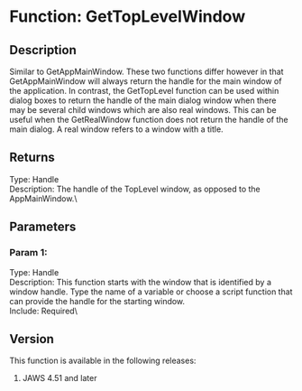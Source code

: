 # Function: GetTopLevelWindow

## Description

Similar to GetAppMainWindow. These two functions differ however in that
GetAppMainWindow will always return the handle for the main window of
the application. In contrast, the GetTopLevel function can be used
within dialog boxes to return the handle of the main dialog window when
there may be several child windows which are also real windows. This can
be useful when the GetRealWindow function does not return the handle of
the main dialog. A real window refers to a window with a title.

## Returns

Type: Handle\
Description: The handle of the TopLevel window, as opposed to the
AppMainWindow.\

## Parameters

### Param 1:

Type: Handle\
Description: This function starts with the window that is identified by
a window handle. Type the name of a variable or choose a script function
that can provide the handle for the starting window.\
Include: Required\

## Version

This function is available in the following releases:

1.  JAWS 4.51 and later
